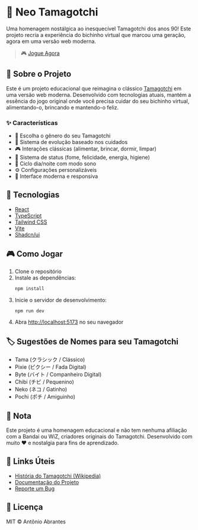 # 🥚 Neo Tamagotchi

Uma homenagem nostálgica ao inesquecível Tamagotchi dos anos 90! Este projeto recria a experiência do bichinho virtual que marcou uma geração, agora em uma versão web moderna.

> 🎮 [Jogue Agora](https://neo-tamagotchi-delta.vercel.app)

## 📖 Sobre o Projeto

Este é um projeto educacional que reimagina o clássico [Tamagotchi](https://pt.wikipedia.org/wiki/Tamagotchi) em uma versão web moderna. Desenvolvido com tecnologias atuais, mantém a essência do jogo original onde você precisa cuidar do seu bichinho virtual, alimentando-o, brincando e mantendo-o feliz.

### ✨ Características

- 🐣 Escolha o gênero do seu Tamagotchi
- 🎯 Sistema de evolução baseado nos cuidados
- 🎮 Interações clássicas (alimentar, brincar, dormir, limpar)
- 💖 Sistema de status (fome, felicidade, energia, higiene)
- 🌙 Ciclo dia/noite com modo sono
- ⚙️ Configurações personalizáveis
- 🎨 Interface moderna e responsiva

## 🚀 Tecnologias

- [React](https://reactjs.org/)
- [TypeScript](https://www.typescriptlang.org/)
- [Tailwind CSS](https://tailwindcss.com/)
- [Vite](https://vitejs.dev/)
- [Shadcn/ui](https://ui.shadcn.com/)

## 🎮 Como Jogar

1. Clone o repositório
2. Instale as dependências:
   ```bash
   npm install
   ```
3. Inicie o servidor de desenvolvimento:
   ```bash
   npm run dev
   ```
4. Abra [http://localhost:5173](http://localhost:5173) no seu navegador

## 🏷️ Sugestões de Nomes para seu Tamagotchi

- Tama (クラシック / Clássico)
- Pixie (ピクシー / Fada Digital)
- Byte (バイト / Companheiro Digital)
- Chibi (チビ / Pequenino)
- Neko (ネコ / Gatinho)
- Pochi (ポチ / Amiguinho)

## 📝 Nota

Este projeto é uma homenagem educacional e não tem nenhuma afiliação com a Bandai ou WiZ, criadores originais do Tamagotchi. Desenvolvido com muito ❤️ e nostalgia para fins de aprendizado.

## 🔗 Links Úteis

- [História do Tamagotchi (Wikipedia)](https://pt.wikipedia.org/wiki/Tamagotchi)
- [Documentação do Projeto](./docs)
- [Reporte um Bug](./issues)

## 📜 Licença

MIT © Antônio Abrantes
